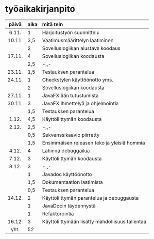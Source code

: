 # työaikakirjanpito

| päivä | aika | mitä tein  |
| :----:|:-----| :-----|
|6.11.  | 1    | Harjoitustyön suunnittelu|
|10.11. | 3,5  | Vaatimusmäärittelyn laatiminen|
|       | 2    | Sovelluslogiikan alustava koodaus |
|17.11. | 4    | Sovelluslogiikan koodausta|
|       | 2,5  | -,,-                      |
|23.11. | 1,5  |Testauksen parantelua    |
|24.11. | 1    | Checkstylen käyttöönotto yms. |
|       | 2    | Sovelluslogiikan koodausta|
|27.11. | 1    | JavaFX:ään tutustumista |
|30.11. | 3    | JavaFX ihmettelyä ja ohjelmointia |
|       | 1,5  | Testauksen parantelua |
|1.12.  | 4,5  | Käyttöliittymän koodausta |
|2.12.  | 2,5  | -,,- |
|       | 0,5  | Sekvenssikaavio piirretty |
|       | 1,5  | Ensimmäisen releasen teko ja yleisiä hommia |
|4.12.  | 4    | Lähinnä debuggailua      |
|7.12.  | 3    | Käyttöliittymän koodausta |
|8.12.  | 3    | -,,-   |
|       | 1    | Javadoc käyttöönotto |
|       | 1,5  | Dokumentaation laatimista |
|       | 0,5  | Testauksen parantelua |
|14.12. | 2    | Käyttöliittymän parantelua ja debuggausta |
|       | 1    | JavaDocin täydennystä |
|       | 1    | Refaktorointia     |
|16.12. | 3    | Käyttöliittymään lisätty mahdollisuus tallentaa |
| yht.  | 52   | | 
